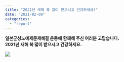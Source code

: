 ```yaml
---
title: "2021년 새해 복 많이 받으시고 건강하세요!"
date: "2021-02-09"
categories: 
  - "report"
---
```


**일본군성노예제문제해결 운동에 함께해 주신 여러분 고맙습니다.  
2021년 새해 복 많이 받으시고 건강하세요.**

![](http://womenandwar.net/kr/wp-content/uploads/2021/02/설날인사-1024x1024.jpg)
